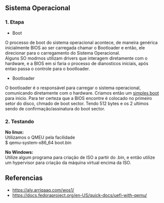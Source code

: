 ## Sistema Operacional

### 1. Etapa
- Boot

O processo de boot do sistema operacional acontece, de maneira genérica inicialmente BIOS ao ser carregada chamar o Bootloader e então, ele direcionar para o carregamento do Sistema Operacional.\
Alguns SO modrnos utilizam drivers que interagem diretamente com o hardware, e a BIOS em si faria o processo de dianosticos iniciais, após entao passa o controle para o bootloader.

- Bootloader

O bootloader é o responsável para carregar o sistema operacional, comunicando diretamente com o hardware. Criamos então um [simples boot](./boot.asm) para inicio.
Para ter certeza que a BIOS encontre é colocado no primeiro setor do disco, chmado de boot sector. Tendo 512 bytes e os 2 ultimos sendo de confirmação/assinatura do boot sector.

### 2. Testando

**No linux:** \
Utilizamos o QMEU pela facilidade\
$ qemu-system-x86_64 boot.bin

**No Windows:** \
Utilize algum programa para criação de ISO a partir do .bin, e então utilize um hypervisor para criação da máquina virtual encima da ISO.


## Referencias
- https://aly.arriqaaq.com/wos1/
- https://docs.fedoraproject.org/en-US/quick-docs/uefi-with-qemu/